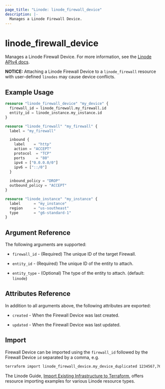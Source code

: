 ```yaml
---
page_title: "Linode: linode_firewall_device"
description: |-
  Manages a Linode Firewall Device.
---
```


# linode\_firewall\_device

Manages a Linode Firewall Device.
For more information, see the [Linode APIv4 docs](https://techdocs.akamai.com/linode-api/reference/post-firewall-device).

**NOTICE:** Attaching a Linode Firewall Device to a `linode_firewall` resource with user-defined `linodes` may cause device conflicts.

## Example Usage

```terraform
resource "linode_firewall_device" "my_device" {
  firewall_id = linode_firewall.my_firewall.id
  entity_id = linode_instance.my_instance.id
}

resource "linode_firewall" "my_firewall" {
  label = "my_firewall"

  inbound {
    label    = "http"
    action = "ACCEPT"
    protocol  = "TCP"
    ports     = "80"
    ipv4 = ["0.0.0.0/0"]
    ipv6 = ["::/0"]
  }
  
  inbound_policy = "DROP"
  outbound_policy = "ACCEPT"
}

resource "linode_instance" "my_instance" {
  label      = "my_instance"
  region     = "us-southeast"
  type       = "g6-standard-1"
}
```

## Argument Reference

The following arguments are supported:

* `firewall_id` - (Required) The unique ID of the target Firewall.

* `entity_id` - (Required) The unique ID of the entity to attach.

* `entity_type` - (Optional) The type of the entity to attach. (default: `linode`)

## Attributes Reference

In addition to all arguments above, the following attributes are exported:

* `created` - When the Firewall Device was last created.

* `updated` - When the Firewall Device was last updated.

## Import

Firewall Device can be imported using the `firewall_id` followed by the Firewall Device `id` separated by a comma, e.g.

```sh
terraform import linode_firewall_device.my_device_duplicated 1234567,7654321
```

The Linode Guide, [Import Existing Infrastructure to Terraform](https://www.linode.com/docs/applications/configuration-management/import-existing-infrastructure-to-terraform/), offers resource importing examples for various Linode resource types.
